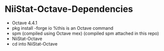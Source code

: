 # NiiStat-Octave-Dependencies

+ Octave 4.4.1
+ pkg install -forge io %this is an Octave command
+ spm (compiled using Octave mex) (compiled spm attached in this repo)
+ NiiStat-Octave
+ cd into NiiStat-Octave

